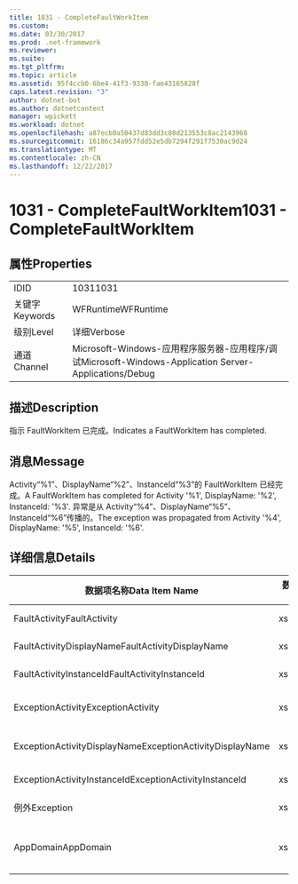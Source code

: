 ```yaml
---
title: 1031 - CompleteFaultWorkItem
ms.custom: 
ms.date: 03/30/2017
ms.prod: .net-framework
ms.reviewer: 
ms.suite: 
ms.tgt_pltfrm: 
ms.topic: article
ms.assetid: 95f4ccb0-6be4-41f3-9330-fae43165828f
caps.latest.revision: "3"
author: dotnet-bot
ms.author: dotnetcontent
manager: wpickett
ms.workload: dotnet
ms.openlocfilehash: a87ecb0a50437d83dd3c80d213553c8ac2143968
ms.sourcegitcommit: 16186c34a957fdd52e5db7294f291f7530ac9d24
ms.translationtype: MT
ms.contentlocale: zh-CN
ms.lasthandoff: 12/22/2017
---
```

# <a name="1031---completefaultworkitem"></a><span data-ttu-id="42047-102">1031 - CompleteFaultWorkItem</span><span class="sxs-lookup"><span data-stu-id="42047-102">1031 - CompleteFaultWorkItem</span></span>
## <a name="properties"></a><span data-ttu-id="42047-103">属性</span><span class="sxs-lookup"><span data-stu-id="42047-103">Properties</span></span>  
  
|||  
|-|-|  
|<span data-ttu-id="42047-104">ID</span><span class="sxs-lookup"><span data-stu-id="42047-104">ID</span></span>|<span data-ttu-id="42047-105">1031</span><span class="sxs-lookup"><span data-stu-id="42047-105">1031</span></span>|  
|<span data-ttu-id="42047-106">关键字</span><span class="sxs-lookup"><span data-stu-id="42047-106">Keywords</span></span>|<span data-ttu-id="42047-107">WFRuntime</span><span class="sxs-lookup"><span data-stu-id="42047-107">WFRuntime</span></span>|  
|<span data-ttu-id="42047-108">级别</span><span class="sxs-lookup"><span data-stu-id="42047-108">Level</span></span>|<span data-ttu-id="42047-109">详细</span><span class="sxs-lookup"><span data-stu-id="42047-109">Verbose</span></span>|  
|<span data-ttu-id="42047-110">通道</span><span class="sxs-lookup"><span data-stu-id="42047-110">Channel</span></span>|<span data-ttu-id="42047-111">Microsoft-Windows-应用程序服务器-应用程序/调试</span><span class="sxs-lookup"><span data-stu-id="42047-111">Microsoft-Windows-Application Server-Applications/Debug</span></span>|  
  
## <a name="description"></a><span data-ttu-id="42047-112">描述</span><span class="sxs-lookup"><span data-stu-id="42047-112">Description</span></span>  
 <span data-ttu-id="42047-113">指示 FaultWorkItem 已完成。</span><span class="sxs-lookup"><span data-stu-id="42047-113">Indicates a FaultWorkItem has completed.</span></span>  
  
## <a name="message"></a><span data-ttu-id="42047-114">消息</span><span class="sxs-lookup"><span data-stu-id="42047-114">Message</span></span>  
 <span data-ttu-id="42047-115">Activity“%1”、DisplayName“%2”、InstanceId“%3”的 FaultWorkItem 已经完成。</span><span class="sxs-lookup"><span data-stu-id="42047-115">A FaultWorkItem has completed for Activity '%1', DisplayName: '%2', InstanceId: '%3'.</span></span> <span data-ttu-id="42047-116">异常是从 Activity“%4”、DisplayName“%5”、InstanceId“%6”传播的。</span><span class="sxs-lookup"><span data-stu-id="42047-116">The exception was propagated from Activity '%4', DisplayName: '%5', InstanceId: '%6'.</span></span>  
  
## <a name="details"></a><span data-ttu-id="42047-117">详细信息</span><span class="sxs-lookup"><span data-stu-id="42047-117">Details</span></span>  
  
|<span data-ttu-id="42047-118">数据项名称</span><span class="sxs-lookup"><span data-stu-id="42047-118">Data Item Name</span></span>|<span data-ttu-id="42047-119">数据项类型</span><span class="sxs-lookup"><span data-stu-id="42047-119">Data Item Type</span></span>|<span data-ttu-id="42047-120">描述</span><span class="sxs-lookup"><span data-stu-id="42047-120">Description</span></span>|  
|--------------------|--------------------|-----------------|  
|<span data-ttu-id="42047-121">FaultActivity</span><span class="sxs-lookup"><span data-stu-id="42047-121">FaultActivity</span></span>|<span data-ttu-id="42047-122">xs:string</span><span class="sxs-lookup"><span data-stu-id="42047-122">xs:string</span></span>|<span data-ttu-id="42047-123">错误活动的类型名称。</span><span class="sxs-lookup"><span data-stu-id="42047-123">The type name of the fault activity.</span></span>|  
|<span data-ttu-id="42047-124">FaultActivityDisplayName</span><span class="sxs-lookup"><span data-stu-id="42047-124">FaultActivityDisplayName</span></span>|<span data-ttu-id="42047-125">xs:string</span><span class="sxs-lookup"><span data-stu-id="42047-125">xs:string</span></span>|<span data-ttu-id="42047-126">错误活动的显示名称。</span><span class="sxs-lookup"><span data-stu-id="42047-126">The display name of the fault activity.</span></span>|  
|<span data-ttu-id="42047-127">FaultActivityInstanceId</span><span class="sxs-lookup"><span data-stu-id="42047-127">FaultActivityInstanceId</span></span>|<span data-ttu-id="42047-128">xs:string</span><span class="sxs-lookup"><span data-stu-id="42047-128">xs:string</span></span>|<span data-ttu-id="42047-129">错误活动的实例 ID。</span><span class="sxs-lookup"><span data-stu-id="42047-129">The instance id of the fault activity.</span></span>|  
|<span data-ttu-id="42047-130">ExceptionActivity</span><span class="sxs-lookup"><span data-stu-id="42047-130">ExceptionActivity</span></span>|<span data-ttu-id="42047-131">xs:string</span><span class="sxs-lookup"><span data-stu-id="42047-131">xs:string</span></span>|<span data-ttu-id="42047-132">引发了异常的活动的类型名称。</span><span class="sxs-lookup"><span data-stu-id="42047-132">The type name of the activity that threw the exception.</span></span>|  
|<span data-ttu-id="42047-133">ExceptionActivityDisplayName</span><span class="sxs-lookup"><span data-stu-id="42047-133">ExceptionActivityDisplayName</span></span>|<span data-ttu-id="42047-134">xs:string</span><span class="sxs-lookup"><span data-stu-id="42047-134">xs:string</span></span>|<span data-ttu-id="42047-135">引发了异常的活动的显示名称。</span><span class="sxs-lookup"><span data-stu-id="42047-135">The display name of the activity that threw the exception.</span></span>|  
|<span data-ttu-id="42047-136">ExceptionActivityInstanceId</span><span class="sxs-lookup"><span data-stu-id="42047-136">ExceptionActivityInstanceId</span></span>|<span data-ttu-id="42047-137">xs:string</span><span class="sxs-lookup"><span data-stu-id="42047-137">xs:string</span></span>|<span data-ttu-id="42047-138">引发了异常的活动的实例 ID。</span><span class="sxs-lookup"><span data-stu-id="42047-138">The instance id of the activity that threw the exception.</span></span>|  
|<span data-ttu-id="42047-139">例外</span><span class="sxs-lookup"><span data-stu-id="42047-139">Exception</span></span>|<span data-ttu-id="42047-140">xs:string</span><span class="sxs-lookup"><span data-stu-id="42047-140">xs:string</span></span>|<span data-ttu-id="42047-141">异常的异常详细信息</span><span class="sxs-lookup"><span data-stu-id="42047-141">The exception details for the exception</span></span>|  
|<span data-ttu-id="42047-142">AppDomain</span><span class="sxs-lookup"><span data-stu-id="42047-142">AppDomain</span></span>|<span data-ttu-id="42047-143">xs:string</span><span class="sxs-lookup"><span data-stu-id="42047-143">xs:string</span></span>|<span data-ttu-id="42047-144">由 AppDomain.CurrentDomain.FriendlyName 返回的字符串。</span><span class="sxs-lookup"><span data-stu-id="42047-144">The string returned by AppDomain.CurrentDomain.FriendlyName.</span></span>|
